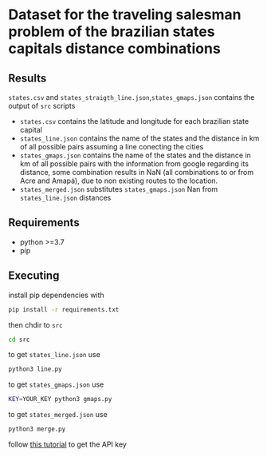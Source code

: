 # Dataset for the traveling salesman problem of the brazilian states capitals distance combinations


## Results
`states.csv` and `states_straigth_line.json`,`states_gmaps.json` contains the output of `src` scripts

* `states.csv` contains the latitude and longitude for each brazilian state capital
* `states_line.json` contains the name of the states and the distance in km of all possible pairs
assuming a line conecting the cities
* `states_gmaps.json` contains the name of the states and the distance in km of all possible pairs
with the information from google regarding its distance, some combination results in NaN
(all combinations to or from Acre and Amapá), due to non existing routes to the location.
* `states_merged.json` substitutes `states_gmaps.json` Nan from `states_line.json` distances

## Requirements
* python >=3.7
* pip

## Executing
install pip dependencies with
```bash
pip install -r requirements.txt
```

then chdir to `src`
```bash
cd src
```

to get `states_line.json` use 
```bash
python3 line.py
```

to get `states_gmaps.json` use
```bash
KEY=YOUR_KEY python3 gmaps.py
```

to get `states_merged.json` use
```bash
python3 merge.py
```

follow [this tutorial](https://developers.google.com/maps/documentation/distance-matrix/start) to get the API key